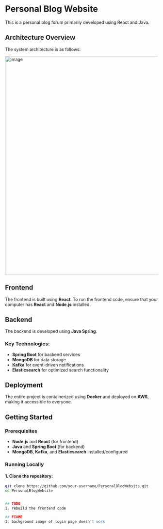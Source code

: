 # Personal Blog Website

This is a personal blog forum primarily developed using React and Java.

## Architecture Overview

The system architecture is as follows:

<img width="722" alt="image" src="https://github.com/user-attachments/assets/50ed4513-2cf5-4e45-92ad-16dc9817f0d9" />

## Frontend

The frontend is built using **React**. To run the frontend code, ensure that your computer has **React** and **Node.js** installed.

## Backend

The backend is developed using **Java Spring**.

### Key Technologies:

- **Spring Boot** for backend services
- **MongoDB** for data storage
- **Kafka** for event-driven notifications
- **Elasticsearch** for optimized search functionality

## Deployment

The entire project is containerized using **Docker** and deployed on **AWS**, making it accessible to everyone.

## Getting Started

### Prerequisites

- **Node.js** and **React** (for frontend)
- **Java** and **Spring Boot** (for backend)
- **MongoDB**, **Kafka**, and **Elasticsearch** installed/configured

### Running Locally

#### 1. Clone the repository:

```sh
git clone https://github.com/your-username/PersonalBlogWebsite.git
cd PersonalBlogWebsite


## TODO
1. rebuild the frontend code

## FIXME
1. background image of login page doesn't work
```
